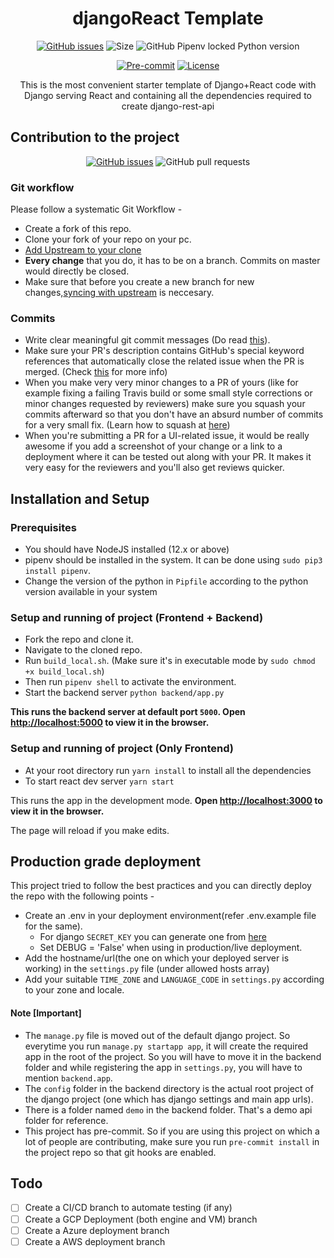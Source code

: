 <div align="center">
<h1>djangoReact Template</h1>

[![GitHub issues](https://img.shields.io/github/issues/shubhank-saxena/djangoReact-template?logo=github)](https://github.com/shubhank-saxena/djangoReact-template/issues)
![Size](https://github-size-badge.herokuapp.com/shubhank-saxena/djangoReact-template.svg) ![GitHub Pipenv locked Python version](https://img.shields.io/github/pipenv/locked/python-version/shubhank-saxena/djangoReact-template)

[![Pre-commit](https://img.shields.io/badge/pre--commit-enabled-brightgreen?logo=pre-commit&logoColor=white)](https://github.com/shubhank-saxena/djangoReact-template/blob/master/.pre-commit-config.yaml)
[![License](https://img.shields.io/github/license/shubhank-saxena/djangoReact-template)](https://github.com/shubhank-saxena/djangoReact-template/blob/master/LICENSE)

This is the most convenient starter template of Django+React code with Django serving React and containing all the dependencies required to create django-rest-api
</div>

## Contribution to the project

<div align="center">

[![GitHub issues](https://img.shields.io/github/issues/shubhank-saxena/djangoReact-template?logo=github)](https://github.com/shubhank-saxena/djangoReact-template/issues) ![GitHub pull requests](https://img.shields.io/github/issues-pr-raw/shubhank-saxena/djangoReact-template?logo=git&logoColor=white)

</div>

### Git workflow

Please follow a systematic Git Workflow -

- Create a fork of this repo.
- Clone your fork of your repo on your pc.
- [Add Upstream to your clone](https://help.github.com/en/github/collaborating-with-issues-and-pull-requests/configuring-a-remote-for-a-fork)
- **Every change** that you do, it has to be on a branch. Commits on master would directly be closed.
- Make sure that before you create a new branch for new changes,[syncing with upstream](https://help.github.com/en/github/collaborating-with-issues-and-pull-requests/syncing-a-fork) is neccesary.

### Commits

- Write clear meaningful git commit messages (Do read [this](http://chris.beams.io/posts/git-commit/)).
- Make sure your PR's description contains GitHub's special keyword references that automatically close the related issue when the PR is merged. (Check [this](https://github.com/blog/1506-closing-issues-via-pull-requests) for more info)
- When you make very very minor changes to a PR of yours (like for example fixing a failing Travis build or some small style corrections or minor changes requested by reviewers) make sure you squash your commits afterward so that you don't have an absurd number of commits for a very small fix. (Learn how to squash at [here](https://davidwalsh.name/squash-commits-git))
- When you're submitting a PR for a UI-related issue, it would be really awesome if you add a screenshot of your change or a link to a deployment where it can be tested out along with your PR. It makes it very easy for the reviewers and you'll also get reviews quicker.


## Installation and Setup

### Prerequisites
- You should have NodeJS installed (12.x or above)
- pipenv should be installed in the system. It can be done using `sudo pip3 install pipenv`.
- Change the version of the python in `Pipfile` according to the python version available in your system


### Setup and running of project (Frontend + Backend)

- Fork the repo and clone it.
- Navigate to the cloned repo.
- Run `build_local.sh`. (Make sure it's in executable mode by `sudo chmod +x build_local.sh`)
- Then run `pipenv shell` to activate the environment.
- Start the backend server
  `python backend/app.py`
  
**This runs the backend server at default port `5000`.
  Open [http://localhost:5000](http://localhost:5000) to view it in the browser.**<br />

### Setup and running of project (Only Frontend)

- At your root directory run `yarn install` to install all the dependencies
- To start react dev server `yarn start`

This runs the app in the development mode.
**Open [http://localhost:3000](http://localhost:3000) to view it in the browser.**

The page will reload if you make edits.

## Production grade deployment
This project tried to follow the best practices and you can directly deploy the repo with the following points -

- Create an .env in your deployment environment(refer .env.example file for the same).
    - For django `SECRET_KEY` you can generate one from [here](https://djecrety.ir/)
    - Set DEBUG = 'False' when using in production/live deployment.
- Add the hostname/url(the one on which your deployed server is working) in the `settings.py` file (under allowed hosts array)
- Add your suitable `TIME_ZONE` and `LANGUAGE_CODE` in `settings.py` according to your zone and locale.

#### Note [Important]

- The `manage.py` file is moved out of the default django project. So everytime you run `manage.py startapp app`, it will create the required app in the root of the project. So you will have to move it in the backend folder and while registering the app in `settings.py`, you will have to mention `backend.app`.
- The `config` folder in the backend directory is the actual root project of the django project (one which has django settings and main app urls).
- There is a folder named `demo` in the backend folder. That's a demo api folder for reference.
- This project has pre-commit. So if you are using this project on which a lot of people are contributing, make sure you run `pre-commit install` in the project repo so that git hooks are enabled.

## Todo
- [ ] Create a CI/CD branch to automate testing (if any)
- [ ] Create a GCP Deployment (both engine and VM) branch
- [ ] Create a Azure deployment branch
- [ ] Create a AWS deployment branch